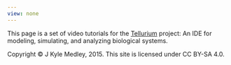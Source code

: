 ```yaml
---
view: none
---
```


This page is a set of video tutorials for the
[Tellurium](http://tellurium.analogmachine.org/) project:
An IDE for modeling, simulating, and analyzing biological systems.

Copyright © J Kyle Medley, 2015. This site is licensed under CC BY-SA 4.0.
